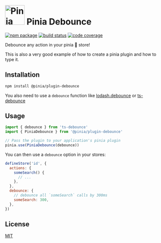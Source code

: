 <h1>
  <img height="64" src="https://pinia.esm.dev/logo.svg" alt="Pinia logo">
  Pinia Debounce
</h1>

<a href="https://npmjs.com/package/@pinia/plugin-debounce"><img src="https://badgen.net/npm/v/@pinia/plugin-debounce/latest" alt="npm package"></a>
<a href="https://github.com/posva/pinia-plugin-debounce/actions/workflows/test.yml"><img src="https://github.com/posva/pinia-plugin-debounce/workflows/test/badge.svg" alt="build status"></a>
<a href="https://codecov.io/github/posva/pinia-plugin-debounce"><img src="https://badgen.net/codecov/c/github/posva/pinia-plugin-debounce" alt="code coverage"></a>

Debounce any action in your pinia 🍍 store!

This is also a very good example of how to create a pinia plugin and how to type it.

## Installation

```sh
npm install @pinia/plugin-debounce
```

You also need to use a `debounce` function like [lodash.debounce](https://lodash.com/docs/4.17.15#debounce) or [ts-debounce](https://github.com/chodorowicz/ts-debounce)

## Usage

```js
import { debounce } from 'ts-debounce'
import { PiniaDebounce } from '@pinia/plugin-debounce'

// Pass the plugin to your application's pinia plugin
pinia.use(PiniaDebounce(debounce))
```

You can then use a `debounce` option in your stores:

```js
defineStore('id', {
  actions: {
    someSearch() {
      // ...
    },
  },
  debounce: {
    // debounce all `someSearch` calls by 300ms
    someSearch: 300,
  },
})
```

## License

[MIT](http://opensource.org/licenses/MIT)
